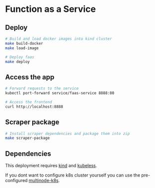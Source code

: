 # Function as a Service

## Deploy

```sh
# Build and load docker images into kind cluster
make build-docker
make load-image

# Deploy faas
make deploy
```

## Access the app

```sh
# Forward requests to the service
kubectl port-forward service/faas-service 8888:80

# Access the frontend
curl http://localhost:8888
```

## Scraper package

```sh
# Install scraper dependencies and package them into zip
make scraper-package
```

## Dependencies

This deployment requires [kind](https://kind.sigs.k8s.io/docs/user/quick-start/) and [kubeless](https://kubeless.io/).

If you dont want to configure k8s cluster yourself you can use the pre-configured [multinode-k8s](https://github.com/weak-head/multinode-k8s).
